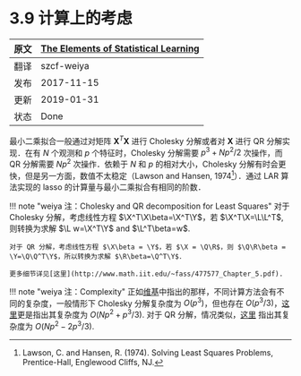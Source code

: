 # 3.9 计算上的考虑

| 原文   | [The Elements of Statistical Learning](https://web.stanford.edu/~hastie/ElemStatLearn/printings/ESLII_print12.pdf#page=112) |
| ---- | ---------------------------------------- |
| 翻译   | szcf-weiya                               |
| 发布 | 2017-11-15 |
| 更新 | 2019-01-31|
|状态 | Done|

最小二乘拟合一般通过对矩阵 $\mathbf X^T\mathbf X$ 进行 Cholesky 分解或者对 $\mathbf X$ 进行 QR 分解实现．在有 $N$ 个观测和 $p$ 个特征时，Cholesky 分解需要 $p^3+Np^2/2$ 次操作，而 QR 分解需要 $Np^2$ 次操作．依赖于 $N$ 和 $p$ 的相对大小，Cholesky 分解有时会更快，但是另一方面，数值不太稳定（Lawson and Hansen, 1974[^1]）．通过 LAR 算法实现的 lasso 的计算量与最小二乘拟合有相同的阶数．

!!! note "weiya 注：Cholesky and QR decomposition for Least Squares"
    对于 Cholesky 分解，考虑线性方程 $\X^T\X\beta=\X^T\Y$，若 $\X^T\X=\L\L^T$, 则转换为求解 $\L w=\X^T\Y$ and $\L^T\beta=w$. 

    对于 QR 分解，考虑线性方程 $\X\beta = \Y$，若 $\X = \Q\R$，则 $\Q\R\beta = \Y=\Q\Q^T\Y$，所以转换为求解 $\R\beta=\Q^T\Y$．

    更多细节详见[这里](http://www.math.iit.edu/~fass/477577_Chapter_5.pdf).

!!! note "weiya 注：Complexity"
    正如[维基](https://en.wikipedia.org/wiki/Cholesky_decomposition)中指出的那样，不同计算方法会有不同的复杂度，一般情形下 Cholesky 分解复杂度为 $O(p^3)$，但也存在 $O(p^3/3)$，[这里](http://www.math.iit.edu/~fass/477577_Chapter_5.pdf)更是指出其复杂度为 $O(Np^2+p^3/3)$. 对于 QR 分解，情况类似，[这里](http://www.math.iit.edu/~fass/477577_Chapter_5.pdf) 指出其复杂度为 $O(Np^2-2p^3/3)$.

[^1]: Lawson, C. and Hansen, R. (1974). Solving Least Squares Problems, Prentice-Hall, Englewood Cliffs, NJ.
